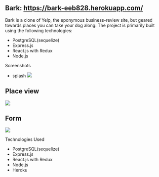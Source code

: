 
Bark: https://bark-eeb828.herokuapp.com/
-

Bark is a clone of Yelp, the eponymous business-review site, but geared towards places you can take your dog along.
The project is primarily built using the following technologies:
- PostgreSQL(sequelize)
- Express.js
- React.js with Redux
- Node.js




Screenshots
- splash
![](https://user-images.githubusercontent.com/51832487/177031135-ac30d5b8-4ea7-46ce-8cd0-baa8bb35c67f.png)


Place view
-
![](https://user-images.githubusercontent.com/51832487/177031141-66e8456c-05ad-448b-b577-cbec524242f4.png)


Form
-
![](https://user-images.githubusercontent.com/51832487/177031145-ca4e9365-2052-4b20-bcc0-1b365617dd1e.png)

Technologies Used
- PostgreSQL(sequelize)
- Express.js
- React.js with Redux
- Node.js
- Heroku
